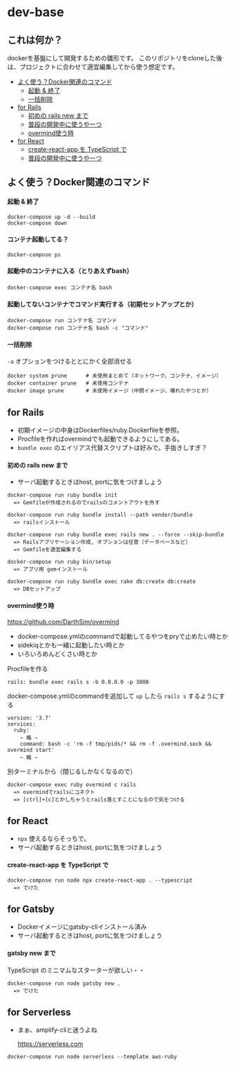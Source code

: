 # dev-base

## これは何か？

dockerを基盤にして開発するための雛形です。
このリポジトリをcloneした後は、プロジェクトに合わせて適宜編集してから使う想定です。

  - [よく使う？Docker関連のコマンド](#%E3%82%88%E3%81%8F%E4%BD%BF%E3%81%86Docker%E9%96%A2%E9%80%A3%E3%81%AE%E3%82%B3%E3%83%9E%E3%83%B3%E3%83%89)
    - [起動 & 終了](#%E8%B5%B7%E5%8B%95--%E7%B5%82%E4%BA%86)
    - [一括削除](#%E4%B8%80%E6%8B%AC%E5%89%8A%E9%99%A4)
  - [for Rails](#for-Rails)
    - [初めの rails new まで](#%E5%88%9D%E3%82%81%E3%81%AE-rails-new-%E3%81%BE%E3%81%A7)
    - [普段の開発中に使うやーつ](#%E6%99%AE%E6%AE%B5%E3%81%AE%E9%96%8B%E7%99%BA%E4%B8%AD%E3%81%AB%E4%BD%BF%E3%81%86%E3%82%84%E3%83%BC%E3%81%A4)
    - [overmind使う時](#overmind%E4%BD%BF%E3%81%86%E6%99%82)
  - [for React](#for-React)
    - [create-react-app を TypeScript で](#create-react-app-%E3%82%92-TypeScript-%E3%81%A7)
    - [普段の開発中に使うやーつ](#%E6%99%AE%E6%AE%B5%E3%81%AE%E9%96%8B%E7%99%BA%E4%B8%AD%E3%81%AB%E4%BD%BF%E3%81%86%E3%82%84%E3%83%BC%E3%81%A4-1)

## よく使う？Docker関連のコマンド

#### 起動 & 終了

```
docker-compose up -d --build
docker-compose down
```

#### コンテナ起動してる？

```
docker-compose ps
```

#### 起動中のコンテナに入る（とりあえずbash）

```
docker-compose exec コンテナ名 bash
```

#### 起動してないコンテナでコマンド実行する（初期セットアップとか）

```
docker-compose run コンテナ名 コマンド
docker-compose run コンテナ名 bash -c "コマンド"
```

#### 一括削除

`-a` オプションをつけるととにかく全部消せる
```
docker system prune      # 未使用まとめて（ネットワーク、コンテナ、イメージ）
docker container prune   # 未使用コンテナ
docker image prune       # 未使用イメージ（中間イメージ、壊れたやつとか）
```

## for Rails

* 初期イメージの中身はDockerfiles/ruby.Dockerfileを参照。
* Procfileを作ればovermindでも起動できるようにしてある。
* `bundle exec` のエイリアス代替スクリプトは好みで。手抜きしすぎ？

#### 初めの rails new まで

* サーバ起動するときはhost, portに気をつけましょう

```
docker-compose run ruby bundle init
  => Gemfileが作成されるのでrailsのコメントアウトを外す

docker-compose run ruby bundle install --path vendor/bundle
  => railsインストール

docker-compose run ruby bundle exec rails new . --force --skip-bundle
  => Railsアプリケーション作成, オプションは任意（データベースなど）
  => Gemfileを適宜編集する

docker-compose run ruby bin/setup
  => アプリ用 gemインストール

docker-compose run ruby bundle exec rake db:create db:create
  => DBセットアップ
```

#### overmind使う時

https://github.com/DarthSim/overmind

* docker-compose.ymlのcommandで起動してるやつをpryで止めたい時とか
* sidekiqとかも一緒に起動したい時とか
* いろいろめんどくさい時とか

Procfileを作る
```
rails: bundle exec rails s -b 0.0.0.0 -p 3000
```

docker-compose.ymlのcommandを追加して `up` したら `rails s` するようにする
```
version: '3.7'
services:
  ruby:
    ~ 略 ~
    command: bash -c 'rm -f tmp/pids/* && rm -f .overmind.sock && overmind start'
    ~ 略 ~
```

別ターミナルから（閉じるしかなくなるので）
```
docker-compose exec ruby overmind c rails
  => overmindでrailsにコネクト
  => [ctrl]+[c]とかしちゃうとrails落とすことになるので気をつける
```

## for React

* `npx` 使えるならそっちで。
* サーバ起動するときはhost, portに気をつけましょう

#### create-react-app を TypeScript で

```
docker-compose run node npx create-react-app . --typescript
  => でけた
```

## for Gatsby

* Dockerイメージにgatsby-cliインストール済み
* サーバ起動するときはhost, portに気をつけましょう

#### gatsby new まで

TypeScript のミニマムなスターターが欲しい・・

```
docker-compose run node gatsby new .
  => でけた
```

## for Serverless

* まぁ、amplify-cliと迷うよね

  https://serverless.com

```
docker-compose run node serverless --template aws-ruby
```
